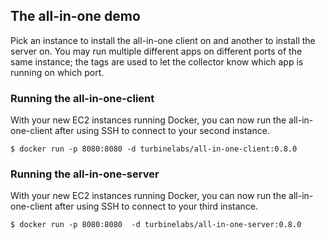 ## The all-in-one demo

Pick an instance to install the all-in-one client on and another to install the
server on. You may run multiple different apps on different ports of the same
instance; the tags are used to let the collector know which app is running on
which port.

### Running the all-in-one-client

With your new EC2 instances running Docker, you can now run the
all-in-one-client after using SSH to connect to your second instance.

```console
$ docker run -p 8080:8080 -d turbinelabs/all-in-one-client:0.8.0
```

### Running the all-in-one-server

With your new EC2 instances running Docker, you can now run the
all-in-one-client after using SSH to connect to your third instance.

```console
$ docker run -p 8080:8080  -d turbinelabs/all-in-one-server:0.8.0
```

